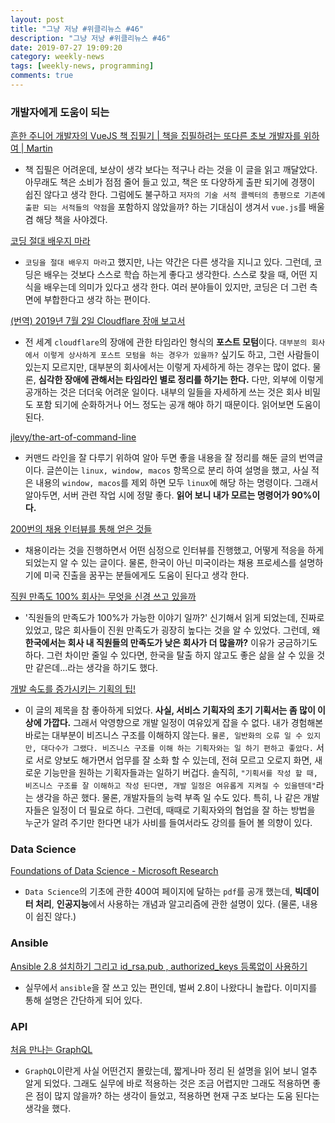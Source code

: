 ```yaml
---
layout: post
title: "그냥 저냥 #위클리뉴스 #46"
description: "그냥 저냥 #위클리뉴스 #46"
date: 2019-07-27 19:09:20
category: weekly-news
tags: [weekly-news, programming]
comments: true
---
```



### 개발자에게 도움이 되는

[흔한 주니어 개발자의 VueJS 책 집필기 | 책을 집필하려는 또다른 초보 개발자를 위하여 | Martin](https://blog.martinwork.co.kr/review/2019/07/18/publish-book-for-beginner.html?fbclid=IwAR2qCNIxwWrRfFfit1KSkNq6ebt-o8T18dD8g2OnBstziy6E6ESJl1zE0cA)

- 책 집필은 어려운데, 보상이 생각 보다는 적구나 라는 것을 이 글을 읽고 깨달았다. 아무래도 책은 소비가 점점 줄어 들고 있고, 책은 또 다양하게 출판 되기에 경쟁이 쉽진 않다고 생각 한다. 그럼에도 불구하고 `저자의 기술 서적 콜렉터의 총평으로 기존에 출판 되는 서적들의 약점`을 포함하지 않았을까? 하는 기대심이 생겨서 `vue.js`를 배울 겸 해당 책을 사야겠다.

[코딩 절대 배우지 마라](https://brunch.co.kr/@yurok/123)

- `코딩을 절대 배우지 마라`고 했지만, 나는 약간은 다른 생각을 지니고 있다. 그런데, 코딩은 배우는 것보다 스스로 학습 하는게 좋다고 생각한다. 스스로 찾을 때, 어떤 지식을 배우는데 의미가 있다고 생각 한다. 여러 분야들이 있지만, 코딩은 더 그런 측면에 부합한다고 생각 하는 편이다.

[(번역) 2019년 7월 2일 Cloudflare 장애 보고서](https://ryanking13.github.io/2019/07/18/details-of-the-cloudflare-outage-on-july-2-2019.html)

- 전 세계 `cloudflare`의 장애에 관한 타임라인 형식의 **포스트 모텀**이다. `대부분의 회사에서 이렇게 상사하게 포스트 모텀을 하는 경우가 있을까?` 싶기도 하고, 그런 사람들이 있는지 모르지만, 대부분의 회사에서는 이렇게 자세하게 하는 경우는 많이 없다. 물론, **심각한 장애에 관해서는 타임라인 별로 정리를 하기는 한다.** 다만, 외부에 이렇게 공개하는 것은 더더욱 어려운 일이다. 내부의 일들을 자세하게 쓰는 것은 회사 비밀도 포함 되기에 순화하거나 어느 정도는 공개 해야 하기 때문이다. 읽어보면 도움이 된다.

[jlevy/the-art-of-command-line](https://github.com/jlevy/the-art-of-command-line/blob/master/README-ko.md)

- 커맨드 라인을 잘 다루기 위하여 알아 두면 좋을 내용을 잘 정리를 해둔 글의 번역글이다. 글쓴이는 `linux, window, macos` 항목으로 분리 하여 설명을 했고, 사실 적은 내용의 `window, macos`를 제외 하면 모두 `linux`에 해당 하는 명령이다. 그래서 알아두면, 서버 관련 작업 시에 정말 좋다. **읽어 보니 내가 모르는 명령어가 90%이다.**

[200번의 채용 인터뷰를 통해 얻은 것들](https://medium.com/@hyokunyun/200%EB%B2%88%EC%9D%98-%EC%B1%84%EC%9A%A9-%EC%9D%B8%ED%84%B0%EB%B7%B0%EB%A5%BC-%ED%86%B5%ED%95%B4-%EC%96%BB%EC%9D%80-%EA%B2%83%EB%93%A4-79b1d5feb922)

- 채용이라는 것을 진행하면서 어떤 심정으로 인터뷰를 진행했고, 어떻게 적응을 하게 되었는지 알 수 있는 글이다. 물론, 한국이 아닌 미국이라는 채용 프로세스를 설명하기에 미국 진출을 꿈꾸는 분들에게도 도움이 된다고 생각 한다.

[직원 만족도 100% 회사는 무엇을 신경 쓰고 있을까](https://brunch.co.kr/@ftsgsd/15?utm_source=facebook.brunch_co_kr&utm_campaign=daily)

- '직원들의 만족도가 100%가 가능한 이야기 일까?' 신기해서 읽게 되었는데, 진짜로 있었고, 많은 회사들이 진원 만족도가 굉장히 높다는 것을 알 수 있었다. 그런데, 왜 **한국에서는 회사 내 직원들의 만족도가 낮은 회사가 더 많을까?** 이유가 궁금하기도 하다. 그런 차이만 줄일 수 있다면, 한국을 탈출 하지 않고도 좋은 삶을 살 수 있을 것만 같은데...라는 생각을 하기도 했다.

[개발 속도를 증가시키는 기획의 팁!](https://brunch.co.kr/@supims/576)

- 이 글의 제목을 참 좋아하게 되었다. **사실, 서비스 기획자의 초기 기획서는 좀 많이 이상에 가깝다.** 그래서 악영향으로 개발 일정이 여유있게 잡을 수 없다. 내가 경험해본 바로는 대부분이 비즈니스 구조를 이해하지 않는다. `물론, 일반화의 오류 일 수 있지만, 대다수가 그랬다. 비즈니스 구조를 이해 하는 기획자와는 일 하기 편하고 좋았다.` 서로 서로 양보도 해가면서 업무를 잘 소화 할 수 있는데, 전혀 모르고 오로지 화면, 새로운 기능만을 원하는 기획자들과는 일하기 버겁다. 솔직히, `"기획서를 작성 할 때, 비즈니스 구조를 잘 이해하고 작성 된다면, 개발 일정은 여유롭게 지켜질 수 있을텐데"`라는 생각을 하곤 했다. 물론, 개발자들의 능력 부족 일 수도 있다. 특히, 나 같은 개발자들은 일정이 더 필요로 하다. 그런데, 때때로 기획자와의 협업을 잘 하는 방법을 누군가 알려 주기만 한다면 내가 사비를 들여서라도 강의를 들어 볼 의향이 있다.

### Data Science

[Foundations of Data Science - Microsoft Research](https://www.microsoft.com/en-us/research/video/foundations-of-ds/)

- `Data Science`의 기초에 관한 400여 페이지에 달하는 `pdf`를 공개 했는데, **빅데이터 처리**, **인공지능**에서 사용하는 개념과 알고리즘에 관한 설명이 있다. (물론, 내용이 쉽진 않다.)

### Ansible

[Ansible 2.8 설치하기 그리고 id_rsa.pub , authorized_keys 등록없이 사용하기](http://confluence.augkorea.org/pages/viewpage.action?pageId=27755085&fbclid=IwAR1o84Hn9HSHdTezW9c9ohh6jSrlNcnBf0krArka19Fuq6-ZyvCGPuRpBTw)

- 실무에서 `ansible`을 잘 쓰고 있는 편인데, 벌써 2.8이 나왔다니 놀랍다. 이미지를 통해 설명은 간단하게 되어 있다.

### API

[처음 만나는 GraphQL](https://jonnung.dev/graphql/2019/07/23/graphql-getting-started/)

- `GraphQL`이란게 사실 어떤건지 몰랐는데, 짧게나마 정리 된 설명을 읽어 보니 얼추 알게 되었다. 그래도 실무에 바로 적용하는 것은 조금 어렵지만 그래도 적용하면 좋은 점이 많지 않을까? 하는 생각이 들었고, 적용하면 현재 구조 보다는 도움 된다는 생각을 했다.
